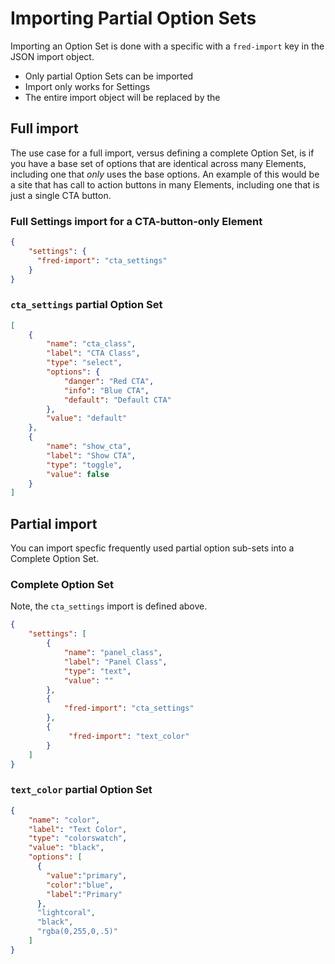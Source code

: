 # Importing Partial Option Sets

Importing an Option Set is done with a specific with a `fred-import` key in the JSON import object.

- Only partial Option Sets can be imported
- Import only works for Settings
- The entire import object will be replaced by the

## Full import

The use case for a full import, versus defining a complete Option Set, is if you have a base set of options that are identical across many Elements, including one that _only_ uses the base options. An example of this would be a site that has call to action buttons in many Elements, including one that is just a single CTA button.

### Full Settings import for a CTA-button-only Element

```json
{
    "settings": {
      "fred-import": "cta_settings"
    }
}
```

### `cta_settings` partial Option Set

```json
[
    {
        "name": "cta_class",
        "label": "CTA Class",
        "type": "select",
        "options": {
            "danger": "Red CTA",
            "info": "Blue CTA",
            "default": "Default CTA"
        },
        "value": "default"
    },
    {
        "name": "show_cta",
        "label": "Show CTA",
        "type": "toggle",
        "value": false
    }
]
```

## Partial import

You can import specfic frequently used partial option sub-sets into a Complete Option Set.

### Complete Option Set

Note, the `cta_settings` import is defined above.

```json
{
    "settings": [
        {
            "name": "panel_class",
            "label": "Panel Class",
            "type": "text",
            "value": ""
        },
        {
            "fred-import": "cta_settings"
        },
        {
             "fred-import": "text_color"
        }
    ]
}
```

### `text_color` partial Option Set

```json
{
    "name": "color",
    "label": "Text Color",
    "type": "colorswatch",
    "value": "black",
    "options": [
      {
        "value":"primary", 
        "color":"blue",
        "label":"Primary"
      }, 
      "lightcoral", 
      "black", 
      "rgba(0,255,0,.5)"
    ]
}
```
